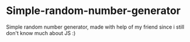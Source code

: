 # Simple-random-number-generator
Simple random number generator, made with help of my friend since i still don't know much about JS :)
